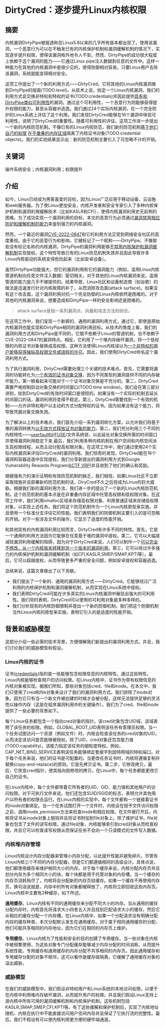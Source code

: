 # DirtyCred：逐步提升Linux内核权限

## 摘要

内核漏洞DirtyPipe被报道称在Linux5.8以来的几乎所有版本都出现了。使用该漏洞，一个恶意行为可以在不触发已有的内核保护机制和漏洞缓解机制的情况下，实现逐步提升权限，使得该漏洞格外地令人不安。然而，DirtyPipe的成功很大程度上依赖于这个漏洞的能力——它通过Linux pipe注入数据到任意的文件中。这样一种能力在其他的内核漏洞中是很少见的，使得防御相对容易。只要Linux用户去除该漏洞，系统就能变得相对安全。

这项工作提出了一个新的利用方式——DirtyCred，它将其他的Linux内核漏洞推到DirtyPipe的层面(TODO:level)。从技术上说，给定一个Linux内核漏洞，我们的利用方式会交换非特权和特权的证书(TODO:credentials)并因此提供<u>具有和DirtyPipe类似可利用性</u>的漏洞。通过这个可利用性，一个恶意行为则能够获得提升权限的能力，甚至从容器中逃逸。我们通过24个实际内核漏洞，在一个完全防护的Linux系统上评估了这个利用。我们发现DirtyCred能够在16个漏洞中体现可利用性，说明了DirtyCred的重要性。随着可利用性的评估，这项工作进一步提出一个新的内核防范机制。不像已有的Linux内核防范，我们新的防范机制<u>基于他们自己的权限</u> <u>在不重叠的内存区域</u>隔离了内核证书对象(TODO:credential objects)。我们的实验结果显示出：新的防范机制主要引入了可忽略不计的开销。

## 关键词

操作系统安全；内核漏洞利用；权限提升

## 介绍

如今，Linux已经成为黑客喜爱的目标，因为Linux广泛应用于移动设备、云设施和web服务器。为了使Linux更加安全，内核开发者和安全专家引入了多种内核保护机制和漏洞利用缓解技术（比如KASLR和CFI），使得内核漏洞利用史无前例的困难。为了成功实现一个漏洞利用的目标，本文的恶意行为必须通过<u>漏洞禁用相应防护和缓解机制的能力</u>来鉴别强力的内核漏洞。

然而，一个最近的漏洞[CVE-2022-0847](https://cve.mitre.org/cgi-bin/cvename.cgi?name=CVE-2022-0847)和它的利用方法正受到网络安全社区的高度重视。由于它的恶意行为和影响，它被标记了一个昵称——DirtyPipe。不像那些没有标记名称的内核漏洞，DirtyPipe的漏洞利用能够<u>不禁用内核保护和漏洞缓解机制</u>实现提权。这个特性导致已有的Linux防范机制失效并且因此导致许多Linux内核驱动的系统变得危险起来（比如安卓设备）。

虽然DirtyPipe功能强大，但它的漏洞利用和它的漏洞能力（例如，滥用Linux内核管道机制向任意文件注入数据）密切相关。对于其他的Linux内核漏洞来说，滥用管道的能力是几乎不被提供的。结果导致，Linux社区和设备制造商（如谷歌）的做法是迅速发行针对内核故障的补丁，从而消除攻击面(attack surface)。如果没有这个攻击面，这个漏洞利用对抗一个完全防御的Linux内核依然是困难的。对于其他的内核漏洞来说，想要造成和DirtyPipe一样的安全影响还是困难的。

> attack surface是指一系列漏洞点、向量和攻击方法的综合。

在这项工作中，我们呈现一个新颖的、通用的漏洞利用方式，通过它，即使是原始内核漏洞也能实现和DirtyPipe相同的漏洞利用目标。从技术的角度上看，我们的漏洞利用方式和DirtyPipe是不同的，它既不依赖于Linux的管道机制，也不依赖于CVE-2022-0847的漏洞特点。相反，它利用了一个堆内存破坏漏洞，将一个低权限的内核证书对象替换成高权限。这种方法使得Linux内核误以为<u>一个非特权的用户能够获得操纵高权限文件或进程的许可</u>。因此，我们使用DirtyCred命名这个漏洞利用方式。

为了执行漏洞利用，DirtyCred需要处理三个关键的技术难点。首先，它需要将漏洞的功能转化为<u>一个有效的证书对象交换</u>，因为不同类型的漏洞提供不同的内存破坏能力，第一眼看起来可能对于一个证书对象交换是不充分的。第二，DirtyCred需要严格控制启动对象交换的时间窗口(TODO:time window)。我们会在第三部分讲到，给到DirtyCred的有效时间窗口是很短的。如果没有一个实际的机制去延长时间窗口的话，漏洞利用将变得不稳定。第三，DirtyCred需要找到一个有效的机制——允许非特权用户以主动的方式分配特权的证书。因为如果没有这个能力，将导致凭据对象交换失效。

为了解决以上的技术难点，我们首先介绍一系列漏洞转化方案，以允许我们将基于堆的漏洞转换为<u>以无效方式释放证书对象的能力</u>。第二，我们充分利用三个不同的内核特性——[userfaultfd](https://www.kernel.org/doc/html/latest/admin-guide/mm/userfaultfd.html)/[FUSE](https://www.kernel.org/doc/html/latest/filesystems/fuse.html)/文件系统锁，以此延长对象交换所需的时间窗口并使得漏洞利用稳定下来.最后，我们利用多种内核机制在用户空间和内核空间派生高权限线程，从而主动分配高权限对象。在这项工作中，我们通过使用24个实际内核漏洞来评估DirtyCred的漏洞利用。我们惊奇的发现，DirtyCred能在16个漏洞和容器逃逸中实现提权。我们分享新提出的漏洞利用方式到Google Vulnerability Rewards Program([kCTF VRP](https://security.googleblog.com/2022/02/roses-are-red-violets-are-blue-giving.html))并且收到了他们的确认和奖励。

根据强有力的演示证明和有效防范机制的缺乏，我们相信，如果Linux社区不立即采取措施并且部署新的防范机制的话，DiryCred不久之后将成为Linux的巨大威胁。根据我们新的漏洞利用方法，我们进一步的提出了一个新的Linux内核防范机制。这个防范机制的基本点是在非重叠内存区域中托管高权限和低权限对象。在这项工作中，我们利用vmalloc区域来存储高权限对象、利用普通区域来存储低权限对象，以实现上述任务。我们将这个防范机制作为一个Linux内核原型来实施，并且使用一个标准分支评估它的性能。我们表明我们的防御机制主要引入的是可忽略的开销。对于一些涉及文件的操作，它显示了适度的性能开销。

和其他现有的内核漏洞利用比较而言，DirtyCred有许多不同的特性。首先，它是一个通用的利用方法因为它能够在任意基于堆的漏洞中提权。第二，它可以大幅度减轻漏洞利用缓解的阻碍，因为对于DirtyCred来说，人们可以制作一个<u>可以完全不修改，从一个内核版本转移到另一个版本的漏洞利用</u>。第三，它可以绕过许多强力的内核保护机制和漏洞缓解机制（如CFI,KASLR,SMEP/SMAP,KPTI等）。最后，它可以超越提权，从而导致更多严重的安全问题，例如安卓提权和容器逃逸。

总结来说，这篇文章做出了以下贡献。
* 我们提出了一个新的、通用的漏洞利用方式——DirtyCred。它能够绕过广泛利用的内核保护机制和漏洞缓解机制，从而实现在Linux系统中提权。
* 我们表明DirtyCred可能在许多真实的Linux内核漏洞中展现出强大的可利用性。我们同时表明，DirtyCred可以使用的可利用对象是多种多样的。
* 我们分析现有的内核防御限制并提出一个新的防御机制。我们把这个防御机制当作Linux内核的原型来实施，表明它引入的是适度的性能开销。

## 背景和威胁模型

这部分介绍一些必需的技术背景，方便理解我们新提出的漏洞利用方式。并且，我们讨论我们的威胁模型和假设。

### Linux内核的证书

证书([credentials](https://www.kernel.org/doc/Documentation/security/credentials.txt))指的是一些能够包含权限信息的内核特性。通过这些特性，Linux内核能够检查用户的访问权限。在Linux内核中，证书作为带有权限信息的内核对象被实现。据我们所知，那些对象包括cred、file和inode。在本文中，我们只使用了cred和file对象来设计了我们的漏洞利用方式。我们排除了inode对象，因为它只有当一个新文件被创建的时候才会被分配，这样无法提供足够的灵活性以操作内存（这是在程序漏洞利用中的关键操作）。我们为了cred、file和inode提供了一些必要的背景如下。

每个Linux任务都包含一个指向cred对象的指针。该cred对象包含UID域，该域表明了该任务的权限。例如，GLOBAL_ROOT_UID表明该任务有管理员权限。当一个任务试图访问一个资源（例如文件）时，内核会检查该任务的cred对象的UID，从而决定该访问是否能够被授权。除了UID，cred对象还包含能力值(TODO:capability)，该能力指定该任务的细粒度特权。例如，CAP_NET_BIND_SERVICE表明该任务能够绑定套接字到因特网域的特权端口。对于每个任务来说，他们的证书是可配置的。当更改任务证书时，内核将遵循复制并替换(copy-and-replace)的原则。它首先拷贝证书。第二步，它修改拷贝。最后，它改变cred指针，使其指向刚修改的拷贝。在Linux中，每个任务都能更改它自己的证书。

在Linux内核中，每个文件都带着它所有者的UID、GID、能力值和其他用户的访问权限。对于可执行文件来说，他们还包含SUID/SGID的标志，表明允许其他用户以所有者的权限去运行。在Linux内核的实现中，每个文件都和一个链接着证书的inode对象绑定。当一个任务试图打开一个文件时，内核会在授予文件访问权限之前，调用inode_permision方法来检查inode和相应权限。在文件被打开后，内核将证书从inode对象上脱钩并且将证书附加到file对象上。除了维护证书，file对象也包含了文件的读写权限。通过file对象，内核能够索引到cred对象从而检查权限。并且它可以检查读写权限从而保证任务不会向一个只读模式的文件写入数据。

### 内核堆内存管理

Linux内核设计内存分配器来管理小内存分配，以此提升性能并避免碎片。尽管有Linux内核三个不同的内存分配器，但是它们都遵循相同的高级设计。具体点说，他们都使用缓存来维护相同大小的内存。对于每个缓存来说，内核分配内存页并且划分内存为多个相同大小的块，每个块都是用于托管对象的内存槽。当一个缓存的内存页消耗殆尽了，内核将会分配新的内存页给缓存。如果一个缓存不再使用内存页，换句话说就是，内存中的所有对象都被释放了，内核将立即回收这些内存页。Linux内核中主要有2种缓存，如下所述。

**通用缓存**。Linux内核有不同的通用缓存来分配不同大小的内存。当从通用的缓存分配内存时，内核首先将请求大小四舍五入并且找到匹配请求大小的缓存。然后它从相应的缓存分配一个内存槽。在Linux内核中，如果一个分配请求没有明确分配内存的缓存种类，本次分配默认发生在通用缓存。对于属于相同通用缓存的分配，他们可能共享相同的内存地址，因为它们在相同的内存页上维护。

**专用缓存**。Linux内核为了性能和安全的目的创建了专用缓存。当一些对象在内核中被频繁使用，为这些对象专门分配缓存能够减少内存分配的时间消耗，从而提升系统性能。专用缓存和通用缓存的内存分配不共享相同的内存页。因此通用缓存和专用缓存分配的对象不相邻，这可以看作是缓存级隔离，它缓解了通用缓存对象的溢出威胁。

### 威胁模型

在我们的威胁模型中，我们假设非特权用户有Linux系统的本地访问权限，以便于在内核中利用堆内存破坏漏洞，从而提升用户的权限。并且我们假设Linux支持上游内核中所有可用的漏洞缓解机制和内核保护机制，这些机制包括KASLR,SMAP,SMEP,CFI,KPTI等。有了这些缓解和保护机制后，实现了内核地址随机、内核在执行中不能直接访问用户空间内存并且保证了它执行流的完整性。最后，我们不假设有可以使内核利用更方便的硬件端通道。

